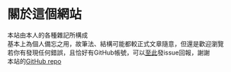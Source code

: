 # 關於這個網站

本站由本人的各種雜記所構成  
基本上為個人備忘之用，故筆法、結構可能都較正式文章隨意，但還是歡迎瀏覽  
若你有發現任何錯誤，且恰好有GitHub帳號，可以[至此](https://github.com/Mushiyo/note/issues)發issue回報，謝謝  
本站的[GitHub repo](https://github.com/Mushiyo/note/)